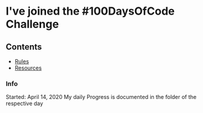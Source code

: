 # I've joined the #100DaysOfCode Challenge

## Contents

* [Rules](rules.md)
* [Resources](resources.md)


### Info
Started: April 14, 2020
My daily Progress is documented in the folder of the respective day
